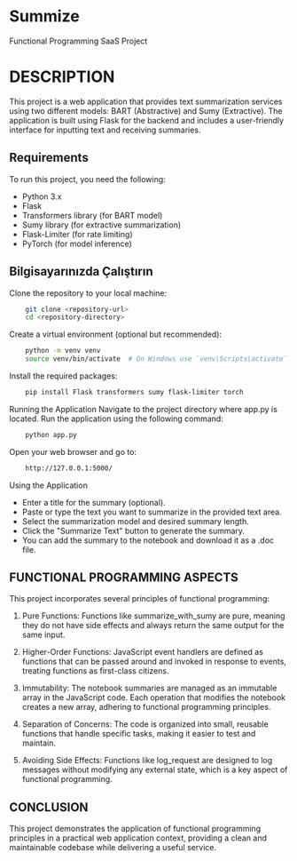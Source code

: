 # Summize
Functional Programming SaaS Project

# DESCRIPTION

This project is a web application that provides text summarization services using two different models: BART (Abstractive) and Sumy (Extractive).
The application is built using Flask for the backend and includes a user-friendly interface for inputting text and receiving summaries.

## Requirements
To run this project, you need the following:

- Python 3.x
- Flask
- Transformers library (for BART model)
- Sumy library (for extractive summarization)
- Flask-Limiter (for rate limiting)
- PyTorch (for model inference)

## Bilgisayarınızda Çalıştırın

Clone the repository to your local machine:
```bash
    git clone <repository-url>
    cd <repository-directory>
```

Create a virtual environment (optional but recommended):

```bash
    python -m venv venv
    source venv/bin/activate  # On Windows use `venv\Scripts\activate`
```

Install the required packages:

```bash
    pip install Flask transformers sumy flask-limiter torch
```

Running the Application
Navigate to the project directory where app.py is located.
Run the application using the following command:
```bash
    python app.py
```
Open your web browser and go to:
```bash
    http://127.0.0.1:5000/
```

Using the Application
- Enter a title for the summary (optional).
- Paste or type the text you want to summarize in the provided text area.
- Select the summarization model and desired summary length.
- Click the "Summarize Text" button to generate the summary.
- You can add the summary to the notebook and download it as a .doc file.

## FUNCTIONAL PROGRAMMING ASPECTS

This project incorporates several principles of functional programming:

1. Pure Functions:
Functions like summarize_with_sumy are pure, meaning they do not have side effects and always return the same output for the same input.

2. Higher-Order Functions:
JavaScript event handlers are defined as functions that can be passed around and invoked in response to events, treating functions as first-class citizens.

3. Immutability:
The notebook summaries are managed as an immutable array in the JavaScript code.
Each operation that modifies the notebook creates a new array, adhering to functional programming principles.

4. Separation of Concerns:
The code is organized into small, reusable functions that handle specific tasks, making it easier to test and maintain.

5. Avoiding Side Effects:
Functions like log_request are designed to log messages without modifying any external state, which is a key aspect of functional programming.

## CONCLUSION
This project demonstrates the application of functional programming principles in a practical web application context, providing a clean and maintainable codebase while delivering a useful service.

